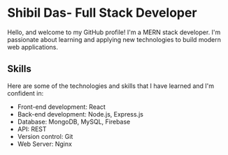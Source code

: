 # Shibil Das- Full Stack Developer

Hello, and welcome to my GitHub profile! I'm a MERN stack developer. I'm passionate about learning and applying new technologies to build modern web applications.

## Skills
Here are some of the technologies and skills that I have learned and I'm confident in:

- Front-end development: React
- Back-end development: Node.js, Express.js
- Database: MongoDB, MySQL, Firebase
- API: REST
- Version control: Git
- Web Server: Nginx
